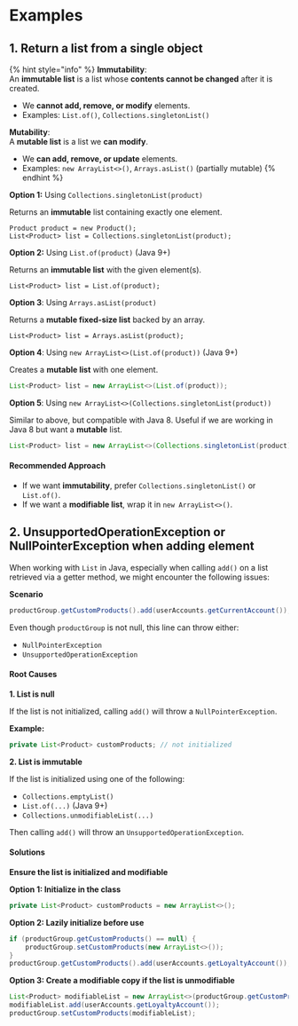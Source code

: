 # Examples

## 1. Return a list from a single object

{% hint style="info" %}
**Immutability**:\
An **immutable list** is a list whose **contents cannot be changed** after it is created.

* We **cannot add, remove, or modify** elements.
* Examples: `List.of()`, `Collections.singletonList()`

**Mutability**:\
A **mutable list** is a list we **can modify**.

* We **can add, remove, or update** elements.
* Examples: `new ArrayList<>()`, `Arrays.asList()` (partially mutable)
{% endhint %}

**Option 1:** Using `Collections.singletonList(product)`

Returns an **immutable** list containing exactly one element.

```
Product product = new Product();
List<Product> list = Collections.singletonList(product);
```

**Option 2:** Using `List.of(product)` (Java 9+)

Returns an **immutable list** with the given element(s).

```
List<Product> list = List.of(product);
```

**Option 3**: Using `Arrays.asList(product)`&#x20;

Returns a **mutable fixed-size list** backed by an array.

```
List<Product> list = Arrays.asList(product);
```

**Option 4**: Using `new ArrayList<>(List.of(product))` (Java 9+)

Creates a **mutable list** with one element.

```java
List<Product> list = new ArrayList<>(List.of(product));
```

**Option 5**: Using `new ArrayList<>(Collections.singletonList(product))`

Similar to above, but compatible with Java 8. Useful if we are working in Java 8 but want a **mutable** list.

```java
List<Product> list = new ArrayList<>(Collections.singletonList(product));
```

#### Recommended Approach

* If we want **immutability**, prefer `Collections.singletonList()` or `List.of()`.
* If we want a **modifiable list**, wrap it in `new ArrayList<>()`.

## 2. UnsupportedOperationException or NullPointerException when adding element

When working with `List` in Java, especially when calling `add()` on a list retrieved via a getter method, we might encounter the following issues:

**Scenario**

```java
productGroup.getCustomProducts().add(userAccounts.getCurrentAccount());
```

Even though `productGroup` is not null, this line can throw either:

* `NullPointerException`
* `UnsupportedOperationException`

#### **Root Causes**

**1. List is null**

If the list is not initialized, calling `add()` will throw a `NullPointerException`.

**Example:**

```java
private List<Product> customProducts; // not initialized
```

**2. List is immutable**

If the list is initialized using one of the following:

* `Collections.emptyList()`
* `List.of(...)` (Java 9+)
* `Collections.unmodifiableList(...)`

Then calling `add()` will throw an `UnsupportedOperationException`.

#### **Solutions**

**Ensure the list is initialized and modifiable**

**Option 1: Initialize in the class**

```java
private List<Product> customProducts = new ArrayList<>();
```

**Option 2: Lazily initialize before use**

```java
if (productGroup.getCustomProducts() == null) {
    productGroup.setCustomProducts(new ArrayList<>());
}
productGroup.getCustomProducts().add(userAccounts.getLoyaltyAccount());
```

**Option 3: Create a modifiable copy if the list is unmodifiable**

```java
List<Product> modifiableList = new ArrayList<>(productGroup.getCustomProducts());
modifiableList.add(userAccounts.getLoyaltyAccount());
productGroup.setCustomProducts(modifiableList);
```



